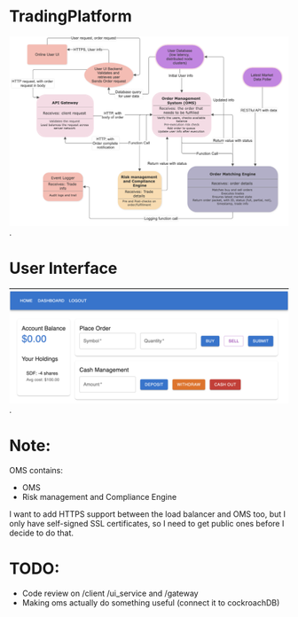 # TradingPlatform

![TradingPlatform Architecture](/docs/Architecture.png "TradingPlatform Architecture").

# User Interface  
![User Interface](/docs/Dashboard.png "User Interface").

# Note: 
OMS contains:  
* OMS
* Risk management and Compliance Engine

I want to add HTTPS support between the load balancer and OMS too, but I only have self-signed SSL certificates, so I need to get public ones before I decide to do that.

# TODO:  
* Code review on /client /ui_service and /gateway 
* Making oms actually do something useful (connect it to cockroachDB)